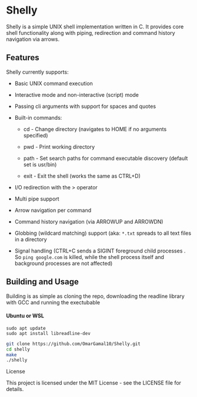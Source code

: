 # Shelly

Shelly is a simple UNIX shell implementation written in C. It provides core shell functionality along with piping, redirection and command history navigation via arrows.

## Features

Shelly currently supports:

- Basic UNIX command execution
	
- Interactive mode and non-interactive (script) mode
    
- Passing cli arguments with support for spaces and quotes
    
- Built-in commands:
    
    - cd - Change directory (navigates to HOME if no arguments specified)
        
    - pwd - Print working directory
        
    - path - Set search paths for command executable discovery (default set is usr/bin)
        
    - exit - Exit the shell (works the same as CTRL+D)
        
- I/O redirection with the > operator
    
- Multi pipe support
    
- Arrow navigation per command
	 
- Command history navigation (via ARROWUP and ARROWDN)
	
- Globbing (wildcard matching) support (aka: `*.txt` spreads to all text files in a directory
	
- Signal handling (CTRL+C sends a SIGINT foreground child processes . So `ping google.com` is killed, while the shell process itself and background processes are not affected)
## Building and Usage

Building is as simple as cloning the repo, downloading the readline library with GCC and running the exectubable
#### Ubuntu or WSL 
```
sudo apt update
sudo apt install libreadline-dev
```

```bash
git clone https://github.com/OmarGamal10/Shelly.git
cd shelly
make
./shelly
```

 License

This project is licensed under the MIT License - see the LICENSE file for details.
